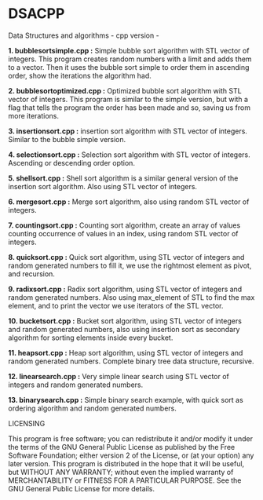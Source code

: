 # DSACPP
Data Structures and algorithms - cpp version -

**1. bubblesortsimple.cpp :** Simple bubble sort algorithm with STL vector of integers. This program creates random numbers with a limit and adds 
them to a vector. Then it uses the bubble sort simple to order them in ascending order, show the iterations the algorithm had.

**2. bubblesortoptimized.cpp :** Optimized bubble sort algorithm with STL vector of integers. This program is similar to the simple version, but with a flag that tells the program the order has been made and so, saving us from more iterations.

**3. insertionsort.cpp :** insertion sort algorithm with STL vector of integers. Similar to the bubble simple version.

**4. selectionsort.cpp :** Selection sort algorithm with STL vector of integers. Ascending or descending order option.

**5. shellsort.cpp :** Shell sort algorithm is a similar general version of the insertion sort algorithm. Also using STL vector of integers.

**6. mergesort.cpp :** Merge sort algorithm, also using random STL vector of integers.

**7. countingsort.cpp :** Counting sort algorithm, create an array of values counting occurrence of values in an index, using random STL vector of integers.

**8. quicksort.cpp :** Quick sort algorithm, using STL vector of integers and random generated numbers to fill it, we use the rightmost element as pivot, and
recursion.

**9. radixsort.cpp :** Radix sort algorithm, using STL vector of integers and random generated numbers. Also using max_element of STL to find the max element, 
and to print the vector we use iterators of the STL vector.

**10. bucketsort.cpp :** Bucket sort algorithm, using STL vector of integers and random generated numbers, also using insertion sort as secondary algorithm for 
sorting elements inside every bucket.

**11. heapsort.cpp :** Heap sort algorithm, using STL vector of integers and random generated numbers. Complete binary tree data structure, recursive.

**12. linearsearch.cpp :** Very simple linear search using STL vector of integers and random generated numbers.

**13. binarysearch.cpp :** Simple binary search example, with quick sort as ordering algorithm and random generated numbers.


LICENSING

This program is free software; you can redistribute it and/or modify it under the terms of the GNU General Public
License as published by the Free Software Foundation; either version 2 of the License, or (at your option)
any later version.
This program is distributed in the hope that it will be useful, but WITHOUT ANY WARRANTY; without even the
implied warranty of MERCHANTABILITY or FITNESS FOR A PARTICULAR PURPOSE.
See the GNU General Public License for more details.


